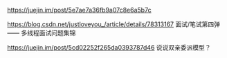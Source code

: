 <https://juejin.im/post/5e7ae7a36fb9a07c8e6a5b7c>



<https://blog.csdn.net/justloveyou_/article/details/78313167> 面试/笔试第四弹 —— 多线程面试问题集锦

<https://juejin.im/post/5cd02252f265da0393787d46>  说说双亲委派模型？

